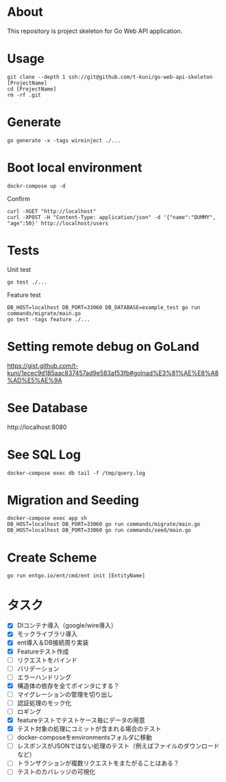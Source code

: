 # About

This repository is project skeleton for Go Web API application.

# Usage

```
git clone --depth 1 ssh://git@github.com/t-kuni/go-web-api-skeleton [ProjectName]
cd [ProjectName]
rm -rf .git 
```

# Generate 

```
go generate -x -tags wireinject ./...
```

# Boot local environment

```
dockr-compose up -d
```

Confirm

```
curl -XGET "http://localhost"
curl -XPOST -H "Content-Type: application/json" -d '{"name":"DUMMY", "age":50}' http://localhost/users
```

# Tests

Unit test

```
go test ./...
```

Feature test

```
DB_HOST=localhost DB_PORT=33060 DB_DATABASE=example_test go run commands/migrate/main.go
go test -tags feature ./...
```

# Setting remote debug on GoLand

https://gist.github.com/t-kuni/1ecec9d185aac837457ad9e583af53fb#golnad%E3%81%AE%E8%A8%AD%E5%AE%9A

# See Database

http://localhost:8080

# See SQL Log

```
docker-compose exec db tail -f /tmp/query.log
```

# Migration and Seeding

```
docker-compose exec app sh
DB_HOST=localhost DB_PORT=33060 go run commands/migrate/main.go
DB_HOST=localhost DB_PORT=33060 go run commands/seed/main.go
```

# Create Scheme

```
go run entgo.io/ent/cmd/ent init [EntityName]
```

# タスク

- [x] DIコンテナ導入（google/wire導入）
- [x] モックライブラリ導入
- [x] ent導入＆DB接続周り実装
- [x] Featureテスト作成
- [ ] リクエストをバインド
- [ ] バリデーション
- [ ] エラーハンドリング
- [x] 構造体の依存を全てポインタにする？
- [ ] マイグレーションの管理を切り出し
- [ ] 認証処理のモック化
- [ ] ロギング
- [x] featureテストでテストケース毎にデータの用意
- [x] テスト対象の処理にコミットが含まれる場合のテスト
- [ ] docker-composeをenvironmentsフォルダに移動
- [ ] レスポンスがJSONではない処理のテスト（例えばファイルのダウンロードなど）
- [ ] トランザクションが複数リクエストをまたがることはある？
- [ ] テストのカバレッジの可視化